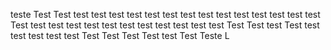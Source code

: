 teste
Test
Test
test
test
test
test
test
test
test
test
test
test
test
test
test
test
Test
test
test
test
test
test
test
test
test
test
test
test
Test
Test
test
Test
test
test
test
test
test
Test
Test
Test
Test
test
Test
Teste
L
